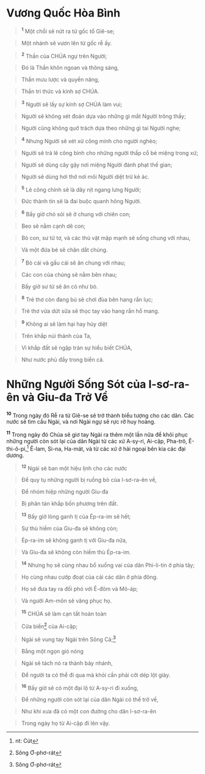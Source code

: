

# Vương Quốc Hòa Bình

> <sup><b>1</b></sup> Một chồi sẽ nứt ra từ gốc tổ Giê-se;
>


> Một nhánh sẽ vươn lên từ gốc rễ ấy.
>


> <sup><b>2</b></sup> Thần của CHÚA ngự trên Người;
>


> Đó là Thần khôn ngoan và thông sáng,
>


> Thần mưu lược và quyền năng,
>


> Thần tri thức và kính sợ CHÚA.
>


> <sup><b>3</b></sup> Người sẽ lấy sự kính sợ CHÚA làm vui;
>


> Người sẽ không xét đoán dựa vào những gì mắt Người trông thấy;
>


> Người cũng không quở trách dựa theo những gì tai Người nghe;
>


> <sup><b>4</b></sup> Nhưng Người sẽ xét xử công minh cho người nghèo;
>


> Người sẽ trả lẽ công bình cho những người thấp cổ bé miệng trong xứ;
>


> Người sẽ dùng cây gậy nơi miệng Người đánh phạt thế gian;
>


> Người sẽ dùng hơi thở nơi môi Người diệt trừ kẻ ác.
>


> <sup><b>5</b></sup> Lẽ công chính sẽ là dây nịt ngang lưng Người;
>


> Đức thành tín sẽ là đai buộc quanh hông Người.
>


> <sup><b>6</b></sup> Bấy giờ chó sói sẽ ở chung với chiên con;
>


> Beo sẽ nằm cạnh dê con;
>


> Bò con, sư tử tơ, và các thú vật mập mạnh sẽ sống chung với nhau,
>


> Và một đứa bé sẽ chăn dắt chúng.
>


> <sup><b>7</b></sup> Bò cái và gấu cái sẽ ăn chung với nhau;
>


> Các con của chúng sẽ nằm bên nhau;
>


> Bấy giờ sư tử sẽ ăn cỏ như bò.
>


> <sup><b>8</b></sup> Trẻ thơ còn đang bú sẽ chơi đùa bên hang rắn lục;
>


> Trẻ thơ vừa dứt sữa sẽ thọc tay vào hang rắn hổ mang.
>


> <sup><b>9</b></sup> Không ai sẽ làm hại hay hủy diệt
>


> Trên khắp núi thánh của Ta,
>


> Vì khắp đất sẽ ngập tràn sự hiểu biết CHÚA,
>


> Như nước phủ đầy trong biển cả.
>

# Những Người Sống Sót của I-sơ-ra-ên và Giu-đa Trở Về
<sup><b>10</b></sup> Trong ngày đó Rễ ra từ Giê-se sẽ trở thành biểu tượng cho các dân. Các nước sẽ tìm cầu Ngài, và nơi Ngài ngự sẽ rực rỡ huy hoàng.

<sup><b>11</b></sup> Trong ngày đó Chúa sẽ giơ tay Ngài ra thêm một lần nữa để khôi phục những người còn sót lại của dân Ngài từ các xứ A-sy-ri, Ai-cập, Pha-trô, Ê-thi-ô-pi,[^3] Ê-lam, Si-na, Ha-mát, và từ các xứ ở hải ngoại bên kia các đại dương.


> <sup><b>12</b></sup> Ngài sẽ ban một hiệu lịnh cho các nước
>


> Để quy tụ những người bị ruồng bỏ của I-sơ-ra-ên về,
>


> Để nhóm hiệp những người Giu-đa
>


> Bị phân tán khắp bốn phương trên đất.
>


> <sup><b>13</b></sup> Bấy giờ lòng ganh tị của Ép-ra-im sẽ hết;
>


> Sự thù hiềm của Giu-đa sẽ không còn;
>


> Ép-ra-im sẽ không ganh tị với Giu-đa nữa,
>


> Và Giu-đa sẽ không còn hiềm thù Ép-ra-im.
>


> <sup><b>14</b></sup> Nhưng họ sẽ cùng nhau bổ xuống vai của dân Phi-li-tin ở phía tây;
>


> Họ cùng nhau cướp đoạt của cải các dân ở phía đông.
>


> Họ sẽ đưa tay ra đối phó với Ê-đôm và Mô-áp;
>


> Và người Am-môn sẽ vâng phục họ.
>


> <sup><b>15</b></sup> CHÚA sẽ làm cạn tắt hoàn toàn
>


> Cửa biển[^1] của Ai-cập;
>


> Ngài sẽ vung tay Ngài trên Sông Cả;[^1]
>


> Bằng một ngọn gió nóng
>


> Ngài sẽ tách nó ra thành bảy nhánh,
>


> Để người ta có thể đi qua mà khỏi cần phải cởi dép lột giày.
>


> <sup><b>16</b></sup> Bấy giờ sẽ có một đại lộ từ A-sy-ri đi xuống,
>


> Để những người còn sót lại của dân Ngài có thể trở về,
>


> Như khi xưa đã có một con đường cho dân I-sơ-ra-ên
>


> Trong ngày họ từ Ai-cập đi lên vậy.
>

[^1]: Sông Ơ-phơ-rát
[^1]: nt: lưỡi của biển
[^3]: nt: Cút
